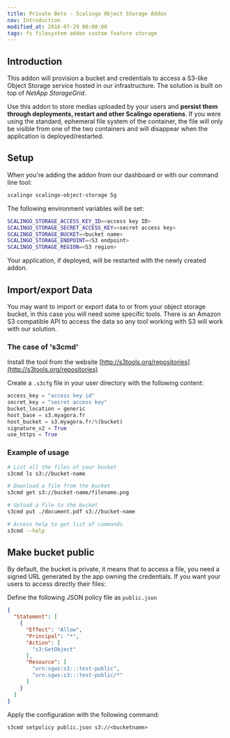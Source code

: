 ```yaml
---
title: Private Beta - Scalingo Object Storage Addon
nav: Introduction
modified_at: 2016-07-29 00:00:00
tags: fs filesystem addon custom feature storage
---
```


## Introduction

This addon will provision a bucket and credentials to access a S3-like Object
Storage service hosted in our infrastructure. The solution is built on top of
*NetApp StorageGrid*.

Use this addon to store medias uploaded by your users and **persist them
through deployments, restart and other Scalingo operations**. If you were using the
standard, ephemeral file system of the container, the file will only be visible
from one of the two containers and will disappear when the application is
deployed/restarted.

## Setup

When you're adding the addon from our dashboard or with our command line tool:

```bash
scalingo scalingo-object-storage 5g
```

The following environment variables will be set:

```bash
SCALINGO_STORAGE_ACCESS_KEY_ID=<access key ID>
SCALINGO_STORAGE_SECRET_ACCESS_KEY=<secret access key>
SCALINGO_STORAGE_BUCKET=<bucket name>
SCALINGO_STORAGE_ENDPOINT=<S3 endpoint>
SCALINGO_STORAGE_REGION=<S3 region>
```

Your application, if deployed, will be restarted with the newly created addon.

## Import/export Data

You may want to import or export data to or from your object storage bucket, in
this case you will need some specific tools. There is an Amazon S3 compatible API
to access the data so any tool working with S3 will work with our solution.

### The case of 's3cmd'

Install the tool from the website [http://s3tools.org/repositories](http://s3tools.org/repositories)

Create a `.s3cfg` file in your user directory with the following content:

```python
access_key = "access key id"
secret_key = "secret access key"
bucket_location = generic
host_base = s3.myagora.fr
host_bucket = s3.myagora.fr/%(bucket)
signature_v2 = True
use_https = True
```

### Example of usage

```bash
# List all the files of your bucket
s3cmd ls s3://bucket-name

# Download a file from the bucket
s3cmd get s3://bucket-name/filename.png

# Upload a file to the bucket
s3cmd put ./document.pdf s3://bucket-name

# Access help to get list of commands
s3cmd --help
```

## Make bucket public

By default, the bucket is private, it means that to access a file, you need
a signed URL generated by the app owning the credentials. If you want your
users to access directly their files:

Define the following JSON policy file as `public.json`

```json
{
  "Statement": [
    {
      "Effect": "Allow",
      "Principal": "*",
      "Action": [
        "s3:GetObject"
      ],
      "Resource": [
        "urn:sgws:s3:::test-public",
        "urn:sgws:s3:::test-public/*"
      ]
    }
  ]
}
```


Apply the configuration with the following command:

```
s3cmd setpolicy public.json s3://<bucketname>
```
